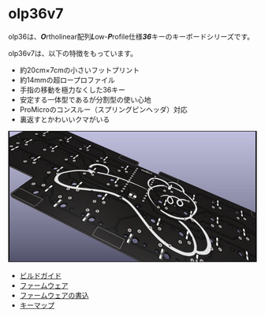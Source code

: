 # olp36v7
olp36は、***O***rtholinear配列***L***ow-***P***rofile仕様***36***キーのキーボードシリーズです。

olp36v7は、以下の特徴をもっています。
* 約20cm×7cmの小さいフットプリント
* 約14mmの超ロープロファイル
* 手指の移動を極力なくした36キー
* 安定する一体型であるが分割型の使い心地
* ProMicroのコンスルー（スプリングピンヘッダ）対応
* 裏返すとかわいいクマがいる

![](./docs/assets/v7pcb.jpg)

<!-- vim-markdown-toc GFM -->

* [ビルドガイド](https://github.com/olp36/olp36v7/blob/main/docs/buildguide.md)
* [ファームウェア](https://github.com/olp36/qmk_firmware/tree/olp36/keyboards/olp36)
* [ファームウェアの書込](https://github.com/olp36/olp36v7/blob/main/docs/writefirmware.md)
* [キーマップ](https://github.com/olp36/olp36v7/blob/main/docs/keymaps.md)

<!-- vim-markdown-toc -->
